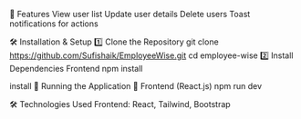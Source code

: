 🚀 Features
View user list
Update user details
Delete users
Toast notifications for actions


🛠️ Installation & Setup
1️⃣ Clone the Repository
git clone https://github.com/Sufishaik/EmployeeWise.git
cd employee-wise
2️⃣ Install Dependencies
Frontend
npm install


install
🏃 Running the Application
🎨 Frontend (React.js)
npm run dev


🛠️ Technologies Used
Frontend: React, Tailwind, Bootstrap
